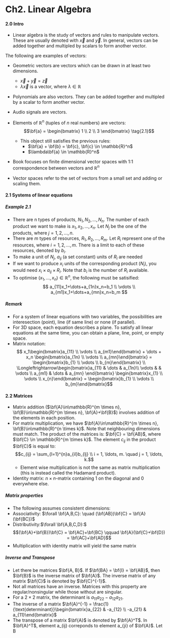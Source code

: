 # Ch2. Linear Algebra

#### 2.0 Intro

- Linear algebra is the study of vectors and rules to manipulate vectors. These are usually denoted with $\vec{x}$ and $\vec{y}$. In general, vectors can be added together and multipled by scalars to form another vector.

The following are examples of vectors:
- Geometric vectors are vectors which can be drawn in at least two dimensions. 
    - $\vec{x} + \vec{y} = \vec{z}$
    - $\lambda \vec{x}$ is a vector, where $\lambda \in \mathbb{R}$
- Polynomials are also vectors. They can be added together and multipled by a scalar to form another vector.
- Audio signals are vectors.
- Elements of $\mathbb{R}^{n}$ (tuples of $n$ real numbers) are vectors:
$$\bf{a} = \begin{bmatrix} 1 \\ 2 \\ 3 \end{bmatrix} \tag{2.1}$$ 
    - This object still satisfies the previous rules:
        - $\bf{a} + \bf{b} = \bf{c}, \bf{c} \in \mathbb{R}^n$
        - $\lambda\bf{a} \in \mathbb{R}^n$

- Book focuses on finite dimensional vector spaces with 1:1 correspondence between vectors and $\mathbb{R}^n$
- Vector spaces refer to the set of vectors from a small set and adding or scaling them.

    
    

#### 2.1 Systems of linear equations

##### Example 2.1
- There are n types of products, $N_1, N_2, \ldots, N_n$. The number of each product we want to make is $x_1, x_2, \ldots, x_n$. Let $N_j$ be the one of the products, where $j=1,2,\ldots,n.$
- There are $m$ types of resources, $R_1, R_2, \ldots, R_m$. Let $R_i$ represent one of the resources, where $i=1,2,\ldots,m$. There is a limit to each of these resources, denoted by $b_i$. 
- To make a unit of $N_j$, $a_{ij}$ (a set constant) units of $R_i$ are needed
- If we want to produce $x_i$ units of the corresponding product ($N_i$), you would need $x_i \times a_{ij} \times R_i$. Note that $b_i$ is the number of $R_i$ available.
- To optimise $(x_1,\ldots,x_n)\in\mathbb{R}^n$, the following must be satisified:
$$
a_{11}x_1+\dots+a_{1n}x_n=b_1 \\
\vdots \\
a_{m1}x_1+\dots+a_{mn}x_n=b_m
$$

##### Remark
- For a system of linear equations with two variables, the possibilities are interesection (point), line (if same line) or none (if parallel).
- For 3D space, each equation describes a plane. To satisfy all linear equations at the same time, you can obtain a plane, line, point, or empty space.
- Matrix notation:
$$
x_1\begin{bmatrix}a_{11} \\ \vdots \\ a_{m1}\end{bmatrix} + \dots + x_n \begin{bmatrix}a_{1n} \\ \vdots \\ a_{mn}\end{bmatrix} = \begin{bmatrix}b_{1} \\ \vdots \\ b_{m}\end{bmatrix} \\
\Longleftrightarrow\begin{bmatrix}a_{11} & \dots & a_{1n}\\ \vdots & & \vdots \\ a_{m1} & \dots & a_{mn} \end{bmatrix} \begin{bmatrix}x_{1} \\ \vdots \\ x_{n}\end{bmatrix} = \begin{bmatrix}b_{1} \\ \vdots \\ b_{m}\end{bmatrix}$$

#### 2.2 Matrices
- Matrix addition ($\bf{A}\in\mathbb{R}^{m \times n}, \bf{B}\in\mathbb{R}^{m \times n}, \bf{A}+\bf{B}$) involves addition of the elements in each position.
- For matrix multiplication, we have $\bf{A}\in\mathbb{R}^{m \times n}, \bf{B}\in\mathbb{R}^{n \times k}$. Note that neighbouring dimensions must match. The product of the matrices is: $\bf{C} = \bf{AB}$, where $\bf{C} \in \mathbb{R}^{m \times k}$. The element $c_{ij}$ in the product $\bf{C}$ is equal to:
$$c_{ij} = \sum_{l=1}^{n}a_{il}b_{lj} \\ i = 1, \ldots, m. \quad j = 1, \ldots, k.$$
    - Element wise multiplication is not the same as matrix multiplication (this is instead called the Hadamard product). 
- Identity matrix: $n \times n$-matrix containing 1 on the diagonal and 0 everywhere else.
##### Matrix properties
- The following assumes consistent dimensions:
- Associativity: $\forall \bf{A,B,C}: \quad (\bf{AB})\bf{C} = \bf{A}(\bf{BC})$
- Distributivity:$\forall \bf{A,B,C,D}:$
$$(\bf{A}+\bf{B})\bf{C} = \bf{AC}+\bf{BC} \qquad
\bf{A}(\bf{C}+\bf{D}) = \bf{AC}+\bf{AD}$$
- Multiplication with identity matrix will yield the same matrix

##### Inverse and Transpose
- Let there be matrices $\bf{A, B}$. If $\bf{BA} = \bf{I} = \bf{AB}$, then $\bf{B}$ is the inverse matrix of $\bf{A}$. The inverse matrix of any matrix $\bf{C}$ is denoted by $\bf{C}^{-1}$.
- Not all matrices have an inverse. Matrices with this property are regular/nonsingular while those without are singular.
- For a $2 \times 2$ matrix, the determinant is $a_{11}a_{22}-a_{12}a_{21}$. 
- The inverse of a matrix $\bf{A}^{-1} = \frac{1}{\text{determinant}}\begin{bmatrix}a_{22} & -a_{12} \\ -a_{21} & a_{11}\end{bmatrix}$
- The transpose of a matrix $\bf{A}$ is denoted by $\bf{A}^T$. In $\bf{A}^T$, element a_{ij} correponds to element a_{ji} of $\bf{A}$. Let B 